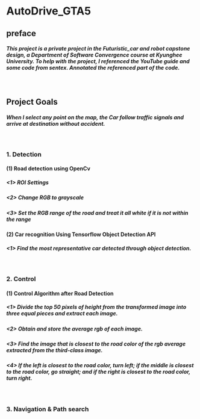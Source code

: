 <h1>AutoDrive_GTA5</h1>

<p>
<h2>preface</h2> 
<h5>This project is a private project in the Futuristic_car and robot capstone design, a Department of Software Convergence course at Kyunghee University. To help with the project, I referenced the YouTube guide and some code from sentex. Annotated the referenced part of the code.</h5></p>
<br>
</p><h2>Project Goals</h2>
<h5>When I select any point on the map, the Car follow traffic signals and arrive at destination without accident.</h5></p>
<br>
</p>
<h3>1. Detection</h3>
<h4>(1) Road detection using OpenCv</h4> 
<h5> <1> ROI Settings </h5>
<h5> <2> Change RGB to grayscale </h5>
<h5> <3> Set the RGB range of the road and treat it all white if it is not within the range </h5>
<h4>(2) Car recognition Using Tensorflow Object Detection API</h4>
  <h5> <1> Find the most representative car detected through object detection. </h5> 
<br>
<h3>2. Control</h3>
<h4>(1) Control Algorithm after Road Detection </h4>
  <h5><1> Divide the top 50 pixels of height from the transformed image into three equal pieces and extract each image.</h5>
    <h5><2> Obtain and store the average rgb of each image.</h5>
      <h5><3> Find the image that is closest to the road color of the rgb average extracted from the third-class image.</h5>
        <h5><4> If the left is closest to the road color, turn left; if the middle is closest to the road color, go straight; and if the right is closest to the road color, turn right. </h5>
<br>

<h3>3. Navigation & Path search</h3>
</p>
